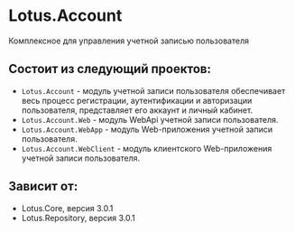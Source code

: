 # Lotus.Account
Комплексное для управления учетной записью пользователя

## Состоит из следующий проектов:
 - `Lotus.Account` - модуль учетной записи пользователя обеспечивает весь процесс регистрации, аутентификации и авторизации пользователя, представляет его аккаунт и личный кабинет.
 - `Lotus.Account.Web` - модуль WebApi учетной записи пользователя.
 - `Lotus.Account.WebApp` - модуль Web-приложения учетной записи пользователя.
 - `Lotus.Account.WebClient` - модуль клиентского Web-приложения учетной записи пользователя.

## Зависит от:
 - Lotus.Core, версия 3.0.1
 - Lotus.Repository, версия 3.0.1
